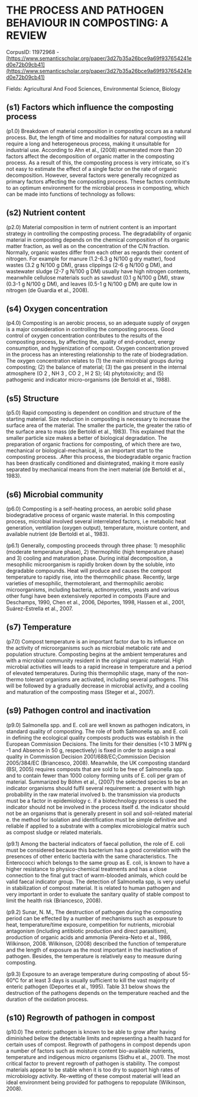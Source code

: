 # THE PROCESS AND PATHOGEN BEHAVIOUR IN COMPOSTING: A REVIEW

CorpusID: 11972968 - [https://www.semanticscholar.org/paper/3d27b35a26bce9a69f937654241ed0e72b09cb41](https://www.semanticscholar.org/paper/3d27b35a26bce9a69f937654241ed0e72b09cb41)

Fields: Agricultural And Food Sciences, Environmental Science, Biology

## (s1) Factors which influence the composting process
(p1.0) Breakdown of material composition in composting occurs as a natural process. But, the length of time and modalities for natural composting will require a long and heterogeneous process, making it unsuitable for industrial use. According to Ahn et al., (2008) enumerated more than 20 factors affect the decomposition of organic matter in the composting process. As a result of this, the composting process is very intricate, so it's not easy to estimate the effect of a single factor on the rate of organic decomposition. However, several factors were generally recognized as primary factors affecting the composting process. These factors contribute to an optimum environment for the microbial process in composting, which can be made into functions of technology as follows:
## (s2) Nutrient content
(p2.0) Material composition in term of nutrient content is an important strategy in controlling the composting process. The degradability of organic material in composting depends on the chemical composition of its organic matter fraction, as well as on the concentration of the C/N fraction. Normally, organic wastes differ from each other as regards their content of nitrogen. For example for manure (1.2-6.3 g N/100 g dry matter), food wastes (3.2 g N/100 g DM), grass clippings (2-6 g N/100 g DM), and wastewater sludge (2-7 g N/100 g DM) usually have high nitrogen contents, meanwhile cellulose materials such as sawdust (0.1 g N/100 g DM), straw (0.3-1 g N/100 g DM), and leaves (0.5-1 g N/100 g DM) are quite low in nitrogen (de Guardia et al., 2008).
## (s4) Oxygen concentration
(p4.0) Composting is an aerobic process, so an adequate supply of oxygen is a major consideration in controlling the composting process. Good control of oxygen concentration contributes to the results of the composting process, by affecting the, quality of end-product, energy consumption, and hygienization of compost. Oxygen concentration proved in the process has an interesting relationship to the rate of biodegradation. The oxygen concentration relates to (1) the main microbial groups during composting; (2) the balance of material; (3) the gas present in the internal atmosphere (O 2 , NH 3 , CO 2 , H 2 S); (4) phytotoxicity; and (5) pathogenic and indicator micro-organisms (de Bertoldi et al., 1988).
## (s5) Structure
(p5.0) Rapid composting is dependent on condition and structure of the starting material. Size reduction in composting is necessary to increase the surface area of the material. The smaller the particle, the greater the ratio of the surface area to mass (de Bertoldi et al., 1983). This explained that the smaller particle size makes a better of biological degradation. The preparation of organic fractions for composting, of which there are two, mechanical or biological-mechanical, is an important start to the composting process. .After this process, the biodegradable organic fraction has been drastically conditioned and disintegrated, making it more easily separated by mechanical means from the inert material (de Bertoldi et al., 1983).
## (s6) Microbial community
(p6.0) Composting is a self-heating process, an aerobic solid phase biodegradative process of organic waste material. In this composting process, microbial involved several interrelated factors, i.e metabolic heat generation, ventilation (oxygen output), temperature, moisture content, and available nutrient (de Bertoldi et al., 1983).

(p6.1) Generally, composting proceeds through three phase: 1) mesophilic (moderate temperature phase), 2) thermophilic (high temperature phase) and 3) cooling and maturation phase. During initial decomposition, a mesophilic microorganism is rapidly broken down by the soluble, into degradable compounds. Heat will produce and causes the compost temperature to rapidly rise, into the thermophilic phase. Recently, large varieties of mesophilic, thermotolerant, and thermophilic aerobic microorganisms, including bacteria, actinomycetes, yeasts and various other fungi have been extensively reported in composts (Faure and Deschamps, 1990, Chen et al., 2006, Déportes, 1998, Hassen et al., 2001, Suárez-Estrella et al., 2007.
## (s7) Temperature
(p7.0) Compost temperature is an important factor due to its influence on the activity of microorganisms such as microbial metabolic rate and population structure. Composting begins at the ambient temperatures and with a microbial community resident in the original organic material. High microbial activities will leads to a rapid increase in temperature and a period of elevated temperatures. During this thermophilic stage, many of the non-thermo tolerant organisms are activated, including several pathogens. This will be followed by a gradually decrease in microbial activity, and a cooling and maturation of the composting mass (Steger et al., 2007).
## (s9) Pathogen control and inactivation
(p9.0) Salmonella spp. and E. coli are well known as pathogen indicators, in standard quality of composting. The role of both Salmonella sp. and E. coli in defining the ecological quality composts products was establish in the European Commission Decisions. The limits for their densities (<10 3 MPN g -1 and Absence in 50 g, respectively) is fixed in order to assign a seal quality in Commission Decision 2001/688/EC;Commission Decision 2005/384/EC (Briancesco, 2008). Meanwhile, the UK composting standard (BSI, 2005) requires composts that are sold to be free of Salmonella spp. and to contain fewer than 1000 colony forming units of E. coli per gram of material. Summarized by Böhm et al., (2007) the selected species to be an indicator organisms should fulfil several requirement: a. present with high probability in the raw material involved b. the transmission via products must be a factor in epidemiology c. if a biotechnology process is used the indicator should not be involved in the process itself d. the indicator should not be an organisms that is generally present in soil and soil-related material e. the method for isolation and identification must be simple definitive and reliable if applied to a substrate with a complex microbiological matrix such as compost sludge or related materials.

(p9.1) Among the bacterial indicators of faecal pollution, the role of E. coli must be considered because this bacterium has a good correlation with the presences of other enteric bacteria with the same characteristics. The Enterococci which belongs to the same group as E. coli, is known to have a higher resistance to physico-chemical treatments and has a close connection to the final gut tract of warm-blooded animals, which could be valid faecal indicator group. The detection of Salmonella spp, is very useful in stabilization of compost material. It is related to human pathogen and very important in order to evaluate the sanitary quality of stable compost to limit the health risk (Briancesco, 2008).

(p9.2) Sunar, N. M.,  The destruction of pathogen during the composting period can be effected by a number of mechanisms such as exposure to heat, temperature/time exposure, competition for nutrients, microbial antagonism (including antibiotic production and direct parasitism), production of organic acids and ammonia (Pereira-Neto et al., 1986, Wilkinson, 2008. Wilkinson, (2008) described the function of temperature and the length of exposure as the most important in the inactivation of pathogen. Besides, the temperature is relatively easy to measure during composting.

(p9.3) Exposure to an average temperature during composting of about 55-60°C for at least 3 days is usually sufficient to kill the vast majority of enteric pathogen (Deportes et al., 1995). Table 3.1 below shows the destruction of the pathogens depends on the temperature reached and the duration of the oxidation process. 
## (s10) Regrowth of pathogen in compost
(p10.0) The enteric pathogen is known to be able to grow after having diminished below the detectable limits and representing a health hazard for certain uses of compost. Regrowth of pathogens in compost depends upon a number of factors such as moisture content bio-available nutrients, temperature and indigenous micro organisms (Sidhu et al., 2001). The most critical factor to prevent regrowth of pathogen is stability. The compost materials appear to be stable when it is too dry to support high rates of microbiology activity. Re-wetting of these compost material will lead an ideal environment being provided for pathogens to repopulate (Wilkinson, 2008).
